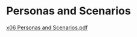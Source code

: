 # Personas and Scenarios
[x06 Personas and Scenarios.pdf](https://github.com/ChicoState/ux-tcg-binder/files/14452470/x06.Personas.and.Scenarios.pdf)
